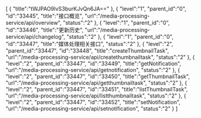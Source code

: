 [
	{
		"title":"tWJPAO9lvS3burKJvQn6JA=="
	},
	{
		"level":"1",
		"parent_id":"0",
		"id":"33445",
		"title":"接口概览",
		"url":"/media-processing-service/api/overview",
		"status":"2"
	},
	{
		"level":"1",
		"parent_id":"0",
		"id":"33446",
		"title":"更新历史",
		"url":"/media-processing-service/api/changelog",
		"status":"2"
	},
	{
		"level":"1",
		"parent_id":"0",
		"id":"33447",
		"title":"媒体处理相关接口",
		"status":"2"
	},
	{
		"level":"2",
		"parent_id":"33447",
		"id":"33448",
		"title":"createThumbnailTask",
		"url":"/media-processing-service/api/createthumbnailtask",
		"status":"2"
	},
	{
		"level":"2",
		"parent_id":"33447",
		"id":"33449",
		"title":"getNotification",
		"url":"/media-processing-service/api/getnotification",
		"status":"2"
	},
	{
		"level":"2",
		"parent_id":"33447",
		"id":"33450",
		"title":"getThumbnailTask",
		"url":"/media-processing-service/api/getthumbnailtask",
		"status":"2"
	},
	{
		"level":"2",
		"parent_id":"33447",
		"id":"33451",
		"title":"listThumbnailTask",
		"url":"/media-processing-service/api/listthumbnailtask",
		"status":"2"
	},
	{
		"level":"2",
		"parent_id":"33447",
		"id":"33452",
		"title":"setNotification",
		"url":"/media-processing-service/api/setnotification",
		"status":"2"
	}
]